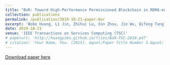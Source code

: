 ```yaml
---
title: "BoR: Toward High-Performance Permissioned Blockchain in RDMA-enabled Network"
collection: publications
permalink: /publication/2019-10-21-paper-bor
excerpt: 'Bobo Huang, Li Jin, Zhihui Lu, Xin Zhou, Jie Wu, Qifeng Tang, Patrick CK Hung'
date: 2019-10-21
venue: 'IEEE Transactions on Services Computing (TSC)'
# paperurl: 'http://huangyibo.github.io/files/BoR-TSC-2019.pdf'
# citation: 'Your Name, You. (2015). &quot;Paper Title Number 3.&quot; <i>Journal 1</i>. 1(3).'
---
```


[Download paper here](http://huangyibo.github.io/files/BoR-TSC-2019.pdf)
